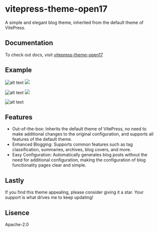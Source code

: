 # vitepress-theme-open17

A simple and elegant blog theme, inherited from the default theme of VitePress.


## Documentation
To check out docs, visit [vitepress-theme-open17](https://vitepress-theme-open17.vercel.app/)


## Example
![alt text](https://cdn.jsdelivr.net/gh/open17/Pic/img/202404020048139.png)
![](https://cdn.jsdelivr.net/gh/open17/Pic/img/202404020303360.png)

![alt text](https://cdn.jsdelivr.net/gh/open17/Pic/img/202404020053342.png)
![](https://cdn.jsdelivr.net/gh/open17/Pic/img/202404020305190.png)

![alt text](https://cdn.jsdelivr.net/gh/open17/Pic/img/202404020100666.png)


## Features

- Out-of-the-box: Inherits the default theme of VitePress, no need to make additional changes to the original configuration, and supports all features of the default theme.
- Enhanced Blogging: Supports common features such as tag classification, summaries, archives, blog covers, and more.
- Easy Configuration: Automatically generates blog posts without the need for additional configuration, making the configuration of blog functionality pages clear and simple.

## Lastly

If you find this theme appealing, please consider giving it a star. Your support is what drives me to keep updating!

## Lisence

Apache-2.0